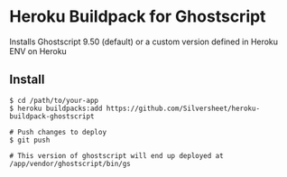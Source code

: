 # Heroku Buildpack for Ghostscript

Installs Ghostscript 9.50 (default) or a custom version defined in Heroku ENV on Heroku

## Install

    $ cd /path/to/your-app
    $ heroku buildpacks:add https://github.com/Silversheet/heroku-buildpack-ghostscript
    
    # Push changes to deploy
    $ git push

    # This version of ghostscript will end up deployed at /app/vendor/ghostscript/bin/gs
    

